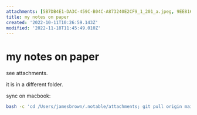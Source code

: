 ```yaml
---
attachments: [5B7DB4E1-DA3C-459C-B04C-A873240E2CF9_1_201_a.jpeg, 9EE816B3-49EE-4319-9482-D4F05D5FFF35_1_201_a.jpeg, 98B814D1-A7BB-4830-B624-46DD3FB30877_1_201_a (2).jpeg, 98B814D1-A7BB-4830-B624-46DD3FB30877_1_201_a.jpeg, 94697DAB-DE2E-4701-8BB2-0C62A62F450D_1_201_a.jpeg, 94697DAB-DE2E-4701-8BB2-0C62A62F450D_1_201_a.jpeg, A6B2E19A-2E88-4EC6-85C7-94C2241E06DB_1_201_a.jpeg, A6B60599-029F-4556-953F-7561D06F0370_1_201_a.jpeg, AE73B5A7-4B2B-4CED-99EA-08128457D79A_1_201_a.jpeg, BD5D0BAE-D08C-4728-874D-488DD24E0D45_1_201_a.jpeg, CD9997C5-DFE2-47ED-9F8C-1255E43F4E5A_1_201_a.jpeg, E487BE4D-07D7-4DD7-B4E5-D78BC6E66B9C_1_201_a.jpeg, E846EDBA-150C-4BE0-8BE6-3903A5840E15_1_201_a.jpeg]
title: my notes on paper
created: '2022-10-11T10:26:59.143Z'
modified: '2022-11-18T11:45:49.010Z'
---
```


# my notes on paper

see attachments.

it is in a different folder.

sync on macbook:

```bash
bash -c 'cd /Users/jamesbrown/.notable/attachments; git pull origin main; git add .; git commit -m "init commit"; git push origin main'
```
